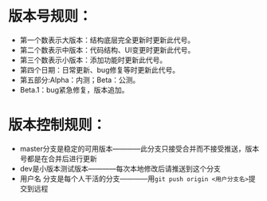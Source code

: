 # 版本号规则：
- 第一个数表示大版本：结构底层完全更新时更新此代号。
- 第二个数表示中版本：代码结构、UI变更时更新此代号。
- 第三个数表示小版本：添加功能时更新此代号。
- 第四个日期：日常更新、bug修复等时更新此代号。
- 第五部分:Alpha：内测；Beta：公测。
- Beta.1：bug紧急修复，版本追加。

# 版本控制规则：
- master分支是稳定的可用版本————此分支只接受合并而不接受推送，版本号都是在合并后进行更新
- dev是小版本测试版本————每次本地修改后请推送到这个分支
- 用户名 分支是每个人干活的分支————用`git push origin <用户分支名>`提交到远程